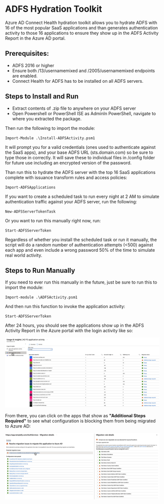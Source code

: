 # ADFS Hydration Toolkit
Azure AD Connect Health hydration toolkit allows you to hydrate ADFS with 16 of the most popular SaaS applications and than generates authentication activity to those 16 applications to ensure they show up in the ADFS Activity Report in the Azure AD portal.

## Prerequisites:
 - ADFS 2016 or higher
 - Ensure both /13/usernamemixed and /2005/usernamemixed endpoints are enabled.
 - Connect Health for ADFS has to be installed on all ADFS servers.

## Steps to Install and Run

 - Extract contents of .zip file to anywhere on your ADFS server
 - Open Powershell or PowerShell ISE as AdminIn PowerShell, navigate to where you extracted the package. 

Then run the following to import the module:

`Import-Module .\Install-ADFSActivity.psm1`

It will prompt you for a valid credentials (ones used to authenticate against the SaaS apps), and your base ADFS URL (sts.domain.com) so be sure to type those in correctly. It will save these to individual files in /config folder for future use including an encrypted version of the password. 

Than run this to hydrate the ADFS server with the top 16 SaaS applications complete with issuance transform rules and access policies:       

  `Import-ADFSApplications`

If you want to create a scheduled task to run every night at 2 AM to simulate authentication traffic against your ADFS server, run the following:

`New-ADFSServerTokenTask`

Or you want to run this manually right now, run:

 `Start-ADFSServerToken`

Regardless of whether you install the scheduled task or run it manually, the script will do a random number of authentication attempts (<500) against each app and even include a wrong password 50% of the time to simulate real world activity. 

## Steps to Run Manually

If you need to ever run this manually in the future, just be sure to run this to import the module:

`Import-module .\ADFSActivity.psm1`

And then run this function to invoke the application activity:

`Start-ADFSServerToken`

After 24 hours, you should see the applications show up in the ADFS Activity Report in the Azure portal with the login activity like so:

![ADFS Activity Report](https://github.com/MSFT-davidgregory/ADFSHydrationToolkit/blob/main/images/ActivityReport.png)

From there, you can click on the apps that show as **"Additional Steps Required"** to see what configuration is blocking them from being migrated to Azure AD:

![ADFS Activity Report](https://github.com/MSFT-davidgregory/ADFSHydrationToolkit/blob/main/images/AdditionalSteps.png)
